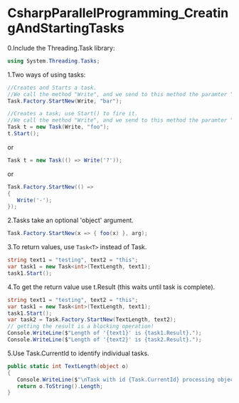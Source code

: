 # CsharpParallelProgramming_CreatingAndStartingTasks

0.Include the Threading.Task library:

```csharp
using System.Threading.Tasks;
```

1.Two ways of using tasks:
```csharp
//Creates and Starts a task. 
//We call the method "Write", and we send to this method the paramter "bar".
Task.Factory.StartNew(Write, "bar"); 
```
```csharp
//Creates a task; use Start() to fire it.
//We call the method "Write", and we send to this method the paramter "bar".
Task t = new Task(Write, "foo");
t.Start();
```
or
```csharp
Task t = new Task(() => Write('?'));
```
or
```csharp
Task.Factory.StartNew(() =>
{
   Write('-');
});
```

2.Tasks take an optional 'object' argument.
```csharp
Task.Factory.StartNew(x => { foo(x) }, arg);
```

3.To return values, use ```Task<T>``` instead of Task. 
```csharp
string text1 = "testing", text2 = "this";
var task1 = new Task<int>(TextLength, text1);
task1.Start();
```

4.To get the return value use t.Result (this waits until task is complete).

```csharp
string text1 = "testing", text2 = "this";
var task1 = new Task<int>(TextLength, text1);
task1.Start();
var task2 = Task.Factory.StartNew(TextLength, text2);
// getting the result is a blocking operation!
Console.WriteLine($"Length of '{text1}' is {task1.Result}.");
Console.WriteLine($"Length of '{text2}' is {task2.Result}.");
```

5.Use Task.CurrentId to identify individual tasks.
```csharp
public static int TextLength(object o)
{
   Console.WriteLine($"\nTask with id {Task.CurrentId} processing object '{o}'...");
   return o.ToString().Length;
}
```
